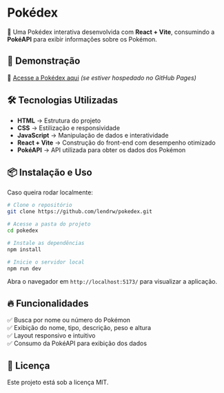 # **Pokédex**  

📌 Uma Pokédex interativa desenvolvida com **React + Vite**, consumindo a **PokéAPI** para exibir informações sobre os Pokémon.  

## 🚀 **Demonstração**  
🔗 [Acesse a Pokédex aqui](https://lendrw.github.io/Pokedex) *(se estiver hospedado no GitHub Pages)*  

## 🛠️ **Tecnologias Utilizadas**  
- **HTML** → Estrutura do projeto  
- **CSS** → Estilização e responsividade  
- **JavaScript** → Manipulação de dados e interatividade  
- **React + Vite** → Construção do front-end com desempenho otimizado  
- **PokéAPI** → API utilizada para obter os dados dos Pokémon  

## 📦 **Instalação e Uso**  
Caso queira rodar localmente:  
```bash
# Clone o repositório
git clone https://github.com/lendrw/pokedex.git

# Acesse a pasta do projeto
cd pokedex

# Instale as dependências
npm install

# Inicie o servidor local
npm run dev
```
Abra o navegador em `http://localhost:5173/` para visualizar a aplicação.  

## 🔥 **Funcionalidades**  
✅ Busca por nome ou número do Pokémon  
✅ Exibição do nome, tipo, descrição, peso e altura  
✅ Layout responsivo e intuitivo  
✅ Consumo da PokéAPI para exibição dos dados  

## 📜 **Licença**  
Este projeto está sob a licença MIT.  